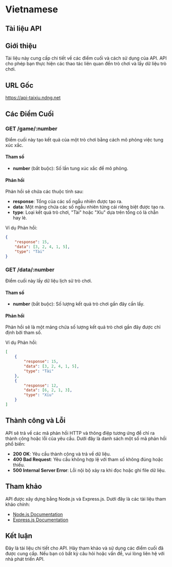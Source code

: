 # Vietnamese

## Tài liệu API

## Giới thiệu

Tài liệu này cung cấp chi tiết về các điểm cuối và cách sử dụng của API. API cho phép bạn thực hiện các thao tác liên quan đến trò chơi và lấy dữ liệu trò chơi.

## URL Gốc

https://api-taixiu.ndng.net

## Các Điểm Cuối

### GET /game/:number

Điểm cuối này tạo kết quả của một trò chơi bằng cách mô phỏng việc tung xúc xắc.

#### Tham số

- **number** (bắt buộc): Số lần tung xúc xắc để mô phỏng.

#### Phản hồi

Phản hồi sẽ chứa các thuộc tính sau:

- **response**: Tổng của các số ngẫu nhiên được tạo ra.
- **data**: Một mảng chứa các số ngẫu nhiên từng cái riêng biệt được tạo ra.
- **type**: Loại kết quả trò chơi, "Tài" hoặc "Xỉu" dựa trên tổng có là chẵn hay lẻ.

Ví dụ Phản hồi:

```json
{
	"response": 15,
	"data": [3, 2, 4, 1, 5],
	"type": "Tài"
}
```

### GET /data/:number

Điểm cuối này lấy dữ liệu lịch sử trò chơi.

#### Tham số

- **number** (bắt buộc): Số lượng kết quả trò chơi gần đây cần lấy.

#### Phản hồi

Phản hồi sẽ là một mảng chứa số lượng kết quả trò chơi gần đây được chỉ định bởi tham số.

Ví dụ Phản hồi:

```json
[
	{
		"response": 15,
		"data": [3, 2, 4, 1, 5],
		"type": "Tài"
	},
	{
		"response": 12,
		"data": [6, 2, 1, 3],
		"type": "Xỉu"
	}
]
```

## Thành công và Lỗi

API sẽ trả về các mã phản hồi HTTP và thông điệp tương ứng để chỉ ra thành công hoặc lỗi của yêu cầu. Dưới đây là danh sách một số mã phản hồi phổ biến:

- **200 OK**: Yêu cầu thành công và trả về dữ liệu.
- **400 Bad Request**: Yêu cầu không hợp lệ với tham số không đúng hoặc thiếu.
- **500 Internal Server Error**: Lỗi nội bộ xảy ra khi đọc hoặc ghi file dữ liệu.

## Tham khảo

API được xây dựng bằng Node.js và Express.js. Dưới đây là các tài liệu tham khảo chính:

- [Node.js Documentation](https://nodejs.org/)
- [Express.js Documentation](https://expressjs.com/)

## Kết luận

Đây là tài liệu chi tiết cho API. Hãy tham khảo và sử dụng các điểm cuối đã được cung cấp. Nếu bạn có bất kỳ câu hỏi hoặc vấn đề, vui lòng liên hệ với nhà phát triển API.

